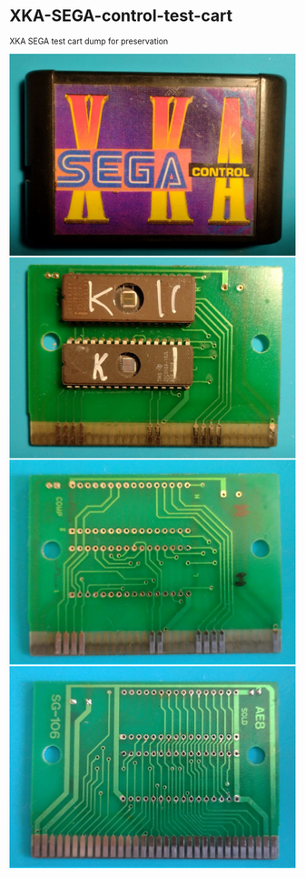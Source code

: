 # XKA-SEGA-control-test-cart
XKA SEGA test cart dump for preservation

![](pics/cart_front.jpeg)
![](pics/PCB_with_eproms_mounted.jpeg)
![](pics/PCB_front.jpeg)
![](pics/PCB_back.jpeg)
